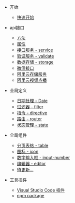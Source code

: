 - 开始

  - [快速开始](quickstart.md)

- api接口

  - [方法](api_method.md)
  - [属性](api_field.md)
  - [接口服务 - service](api_service.md)
  - [验证服务 - validate](api_validate.md)
  - [数据存储 - storage](api_storage.md)
  - [微信接口](api_wx.md)
  - [阿里云存储服务](api_oss.md)
  - [阿里云视频点播](api_vod.md)

- 全局定义

  - [日期处理 - Date](date.md)
  - [过滤器 - filter](filter.md)
  - [指令 - directive](directive.md)
  - [路由 - router](router.md)
  - [状态管理 - state](state.md)
  
- 全局组件
  - [分页表格 - table](table.md)
  - [图标 - icon](icon.md)
  - [数字输入框 - input-number](input_number.md)
  - [编辑器 - editor](editor.md)
  - [待更新...](table.md)  

- 工具插件
  - [Visual Studio Code 插件](vscode.md)
  - [npm package](npm.md)